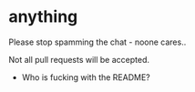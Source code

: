anything
========
Please stop spamming the chat - noone cares..

Not all pull requests will be accepted.

- Who is fucking with the README?
